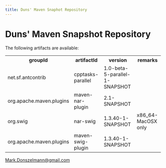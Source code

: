 ```yaml
---
title: Duns' Maven Snaphot Repository
---
```


Duns' Maven Snapshot Repository
===============================

The following artifacts are available:

<table>
  <tr>
    <th>groupId</th>
    <th>artifactId</th>
    <th>version</th>
    <th>remarks</th>
  </tr>
  <tr>
    <td>net.sf.antcontrib</td>
    <td>cpptasks-parallel</td>
    <td>1.0-beta-5-parallel-1-SNAPSHOT</td>
    <td></td>
  </tr>
  <tr>
    <td>org.apache.maven.plugins</td>
    <td>maven-nar-plugin</td>
    <td>2.1-SNAPSHOT</td>
    <td></td>
  </tr>
  <tr>
    <td>org.swig</td>
    <td>nar-swig</td>
    <td>1.3.40-1-SNAPSHOT</td>
    <td>x86_64-MacOSX only</td>
  </tr>
  <tr>
    <td>org.apache.maven.plugins</td>
    <td>maven-swig-plugin</td>
    <td>1.3.40-1-SNAPSHOT</td>
    <td></td>
  </tr>
</table>

<Mark.Donszelmann@gmail.com>


